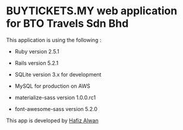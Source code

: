 <h1>BUYTICKETS.MY web application for BTO Travels Sdn Bhd</h1>

This application is using the following :

* Ruby version 2.5.1

* Rails version 5.2.1

* SQLite version 3.x for development

* MySQL for production on AWS

* materialize-sass version 1.0.0.rc1

* font-awesome-sass version 5.2.0

This app is developed by <a href="https://www.hafizalwan.com">Hafiz Alwan</a>
